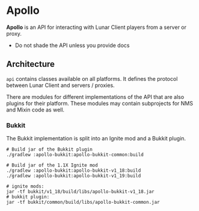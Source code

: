 # Apollo

**Apollo** is an API for interacting with Lunar Client players from a server or proxy.

* Do not shade the API unless you provide docs


## Architecture

`api` contains classes available on all platforms. It defines the protocol between Lunar Client and servers / proxies.

There are modules for different implementations of the API that are also plugins for their platform.
These modules may contain subprojects for NMS and Mixin code as well.

### Bukkit

The Bukkit implementation is split into an Ignite mod and a Bukkit plugin.

```shell
# Build jar of the Bukkit plugin
./gradlew :apollo-bukkit:apollo-bukkit-common:build

# Build jar of the 1.1X Ignite mod
./gradlew :apollo-bukkit:apollo-bukkit-v1_18:build
./gradlew :apollo-bukkit:apollo-bukkit-v1_19:build

# ignite mods:
jar -tf bukkit/v1_18/build/libs/apollo-bukkit-v1_18.jar
# bukkit plugin:
jar -tf bukkit/common/build/libs/apollo-bukkit-common.jar
```
